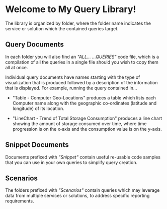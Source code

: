 # Welcome to My Query Library!

The library is organized by folder, where the folder name indicates the service or solution which the contained queries target.

## Query Documents

In each folder you will also find an *"ALL... ...QUERIES"* code file, which is a compilation of all the queries in a single file should you wish to copy them all at once.

Individual query documents have names starting with the type of visualization that is produced followed by a description of the information that is displayed. For example, running the query contained in...

+ "Table - Computer Geo-Locations" produces a table which lists each Computer name along with the geographic co-ordinates (latitude and longitude) of its location.

+ "LineChart - Trend of Total Storage Consumption" produces a line chart showing the amount of storage consumed over time, where time progression is on the x-axis and the consumption value is on the y-axis.

## Snippet Documents

Documents prefixed with *"Snippet"* contain useful re-usable code samples that you can use in your own queries to simplify query creation.

## Scenarios

The folders prefixed with *"Scenarios"* contain queries which may leverage data from multiple services or solutions, to address specific reporting requirements.
